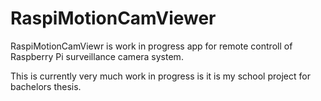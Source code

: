 # RaspiMotionCamViewer
RaspiMotionCamViewr is work in progress app for remote controll of Raspberry Pi surveillance camera system.

This is currently very much work in progress is it is my school project for bachelors thesis.
